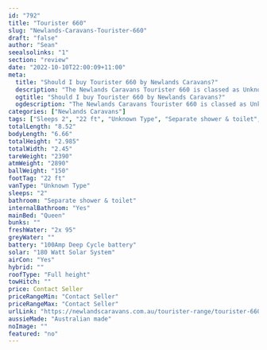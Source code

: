 ```yaml
---
id: "792"
title: "Tourister 660"
slug: "Newlands-Caravans-Tourister-660"
draft: "false"
author: "Sean"
seealsolinks: "1"
section: "review"
date: "2022-10-10T22:00:09+11:00"
meta:
  title: "Should I buy Tourister 660 by Newlands Caravans?"
  description: "The Newlands Caravans Tourister 660 is classed as Unknown Type, and sleeps 2 people. It is Australian made and comes in at 22 ft. It generally has Separate shower & toilet."
  ogtitle: "Should I buy Tourister 660 by Newlands Caravans?"
  ogdescription: "The Newlands Caravans Tourister 660 is classed as Unknown Type, and sleeps 2 people. It is Australian made and comes in at 22 ft. It generally has Separate shower & toilet."
categories: ["Newlands Caravans"]
tags: ["Sleeps 2", "22 ft", "Unknown Type", "Separate shower & toilet", "Full height", "Price Unknown", "Australian made"]
totalLength: "8.52"
bodyLength: "6.66"
totalHeight: "2.985"
totalWidth: "2.45"
tareWeight: "2390"
atmWeight: "2890"
ballWeight: "150"
footTag: "22 ft"
vanType: "Unknown Type"
sleeps: "2"
bathroom: "Separate shower & toilet"
internalBathroom: "Yes"
mainBed: "Queen"
bunks: ""
freshWater: "2x 95"
greyWater: ""
battery: "100Amp Deep Cycle battery"
solar: "180 Watt Solar System"
airCon: "Yes"
hybrid: ""
roofType: "Full height"
towHitch: ""
price: Contact Seller
priceRangeMin: "Contact Seller"
priceRangeMax: "Contact Seller"
urlLink: "https://newlandscaravans.com.au/tourister-range/tourister-660/"
aussieMade: "Australian made"
noImage: ""
featured: "no"
---
```

